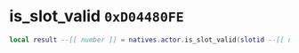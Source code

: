 # is_slot_valid `0xD04480FE`

```lua
local result --[[ number ]] = natives.actor.is_slot_valid(slotid --[[ number ]])
```